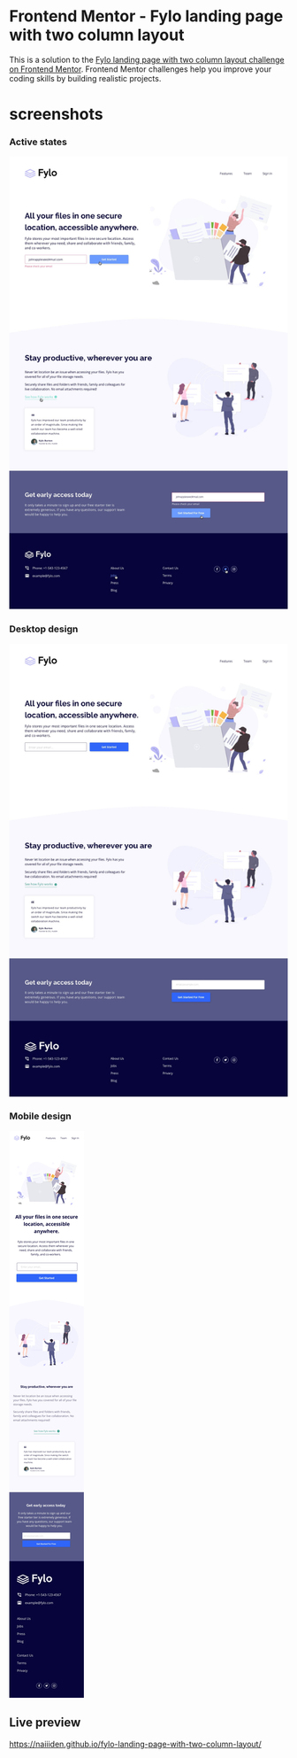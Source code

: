 # Frontend Mentor - Fylo landing page with two column layout

This is a solution to the [Fylo landing page with two column layout challenge on Frontend Mentor](https://www.frontendmentor.io/challenges/fylo-landing-page-with-two-column-layout-5ca5ef041e82137ec91a50f5). Frontend Mentor challenges help you improve your coding skills by building realistic projects. 

# screenshots 
### Active states
![active](/design/active-states.jpg)
### Desktop design
![desktop](/design/desktop-design.jpg)
### Mobile design
![mobile](/design/mobile-design.jpg)

## Live preview
https://naiiiden.github.io/fylo-landing-page-with-two-column-layout/